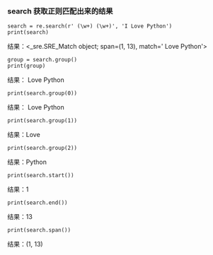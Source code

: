### search 获取正则匹配出来的结果
```
search = re.search(r' (\w+) (\w+)', 'I Love Python')
print(search)
```
结果：<_sre.SRE_Match object; span=(1, 13), match=' Love Python'>
```
group = search.group()
print(group)
```
结果： Love Python
```
print(search.group(0))
```
结果： Love Python
```
print(search.group(1))
```
结果：Love
```
print(search.group(2))
```
结果：Python
```
print(search.start())
```
结果：1
```
print(search.end())
```
结果：13
```
print(search.span())
```
结果：(1, 13)
